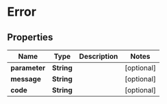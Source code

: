# Error

## Properties
Name | Type | Description | Notes
------------ | ------------- | ------------- | -------------
**parameter** | **String** |  |  [optional]
**message** | **String** |  |  [optional]
**code** | **String** |  |  [optional]
